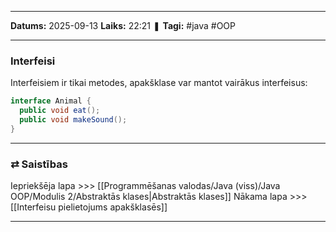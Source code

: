___

**Datums:** 2025-09-13
**Laiks:** 22:21
❚ **Tagi:** #java #OOP 

---
### Interfeisi

Interfeisiem ir tikai metodes, apakšklase var mantot vairākus interfeisus:

```java
interface Animal {
  public void eat();
  public void makeSound();
}
```

---
### ⇄ Saistības

Iepriekšēja lapa >>> [[Programmēšanas valodas/Java (viss)/Java OOP/Modulis 2/Abstraktās klases|Abstraktās klases]]
Nākama lapa >>> [[Interfeisu pielietojums apakšklasēs]]

---
